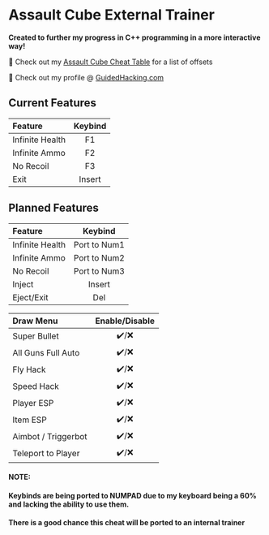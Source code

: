 # Assault Cube External Trainer
**Created to further my progress in C++ programming in a more interactive way!**

:link: Check out my [Assault Cube Cheat Table](https://github.com/N3TBI0S/AssaultCubeCheatTable) for a list of offsets

:link: Check out my profile @ [GuidedHacking.com](https://guidedhacking.com/members/n3tbi0s.274842/) 

## Current Features
| Feature        | Keybind      |
| :------------- |:-------------:| 
|Infinite Health   |F1 |
|Infinite Ammo     |F2      |
|No Recoil |F3    |
|Exit |Insert |

## Planned Features
| Feature        | Keybind      |
| :------------- |:-------------:| 
|Infinite Health   |Port to Num1 |
|Infinite Ammo     |Port to Num2    |
|No Recoil |Port to Num3   |
|Inject |Insert |
|Eject/Exit |Del |

| Draw Menu       | Enable/Disable      |
| :------------- |:-------------:| 
|Super Bullet |:heavy_check_mark:/:x:   |
|All Guns Full Auto |:heavy_check_mark:/:x:   |
|Fly Hack |:heavy_check_mark:/:x:   |
|Speed Hack |:heavy_check_mark:/:x:  |
|Player ESP |:heavy_check_mark:/:x:  |
|Item ESP |:heavy_check_mark:/:x:  |
|Aimbot / Triggerbot |:heavy_check_mark:/:x:  |
|Teleport to Player|:heavy_check_mark:/:x:  |

#### NOTE:
#### Keybinds are being ported to NUMPAD due to my keyboard being a 60% and lacking the ability to use them.
#### There is a good chance this cheat will be ported to an internal trainer
